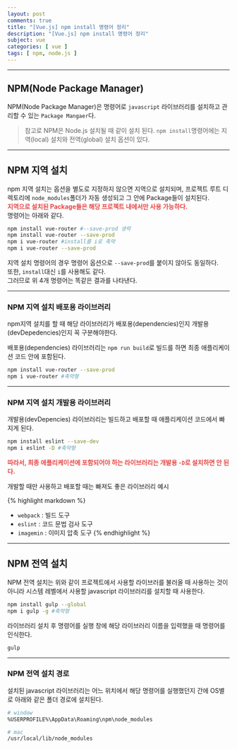 ```yaml
---
layout: post
comments: true
title: "[Vue.js] npm install 명령어 정리"
description: "[Vue.js] npm install 명령어 정리"
subject: vue
categories: [ vue ]
tags: [ npm, node.js ]
---
```


<hr>

## NPM(Node Package Manager)  

NPM(Node Package Manager)은 명령어로 `javascript` 라이브러리를 설치하고 관리할 수 있는 `Package Mangaer`다. 
> 참고로 NPM은 Node.js 설치될 때 같이 설치 된다.
`npm install`명령어에는 지역(local) 설치와 전역(global) 설치 옵션이 있다.

<hr>

## NPM 지역 설치

npm 지역 설치는 옵션을 별도로 지정하지 않으면 지역으로 설치되며, 프로젝트 루트 디렉토리에 `node_modules`폴더가 자동 생성되고 그 안에 Package들이 설치된다.  
<b style='color:#e64545;'>지역으로 설치된 Package들은 해당 프로젝트 내에서만 사용 가능하다.</b>  
명령어는 아래와 같다.

```bash
npm install vue-router #--save-prod 생락
npm install vue-router --save-prod 
npm i vue-router #install를 i로 축약
npm i vue-router --save-prod
```

지역 설치 명령어의 경우 명령어 옵션으로 `--save-prod`를 붙이지 않아도 동일하다.  
또한, `install`대신 `i`를 사용해도 같다.  
그러므로 위 4개 명령어는 똑같은 결과를 나타낸다.

<hr>

### NPM 지역 설치 배포용 라이브러리

npm지역 설치를 할 때 해당 라이브러리가 배포용(dependencies)인지 개발용(devDepedencies)인지 꼭 구분해야한다.  

배포용(dependencies) 라이브러리는 `npm run build`로 빌드를 하면 최종 애플리케이션 코드 안에 포함된다.  

```bash
npm install vue-router --save-prod 
npm i vue-router #축약형
```

<hr>

### NPM 지역 설치 개발용 라이브러리

개발용(devDepencies) 라이브러리는 빌드하고 배포할 때 애플리케이션 코드에서 빠지게 된다.  

```bash
npm install eslint --save-dev
npm i eslint -D #축약형
```

<b style='color:#e64545;'>따라서, 최종 애플리케이션에 포함되어야 하는 라이브러리는 개발용 `-D`로 설치하면 안 된다.</b>

개발할 때만 사용하고 배포할 때는 빠져도 좋은 라이브러리 예시

{% highlight markdown %}
* `webpack` : 빌드 도구
* `eslint` : 코드 문법 검사 도구
* `imagemin` : 이미지 압축 도구
{% endhighlight %}

<hr>

## NPM 전역 설치

NPM 전역 설치는 위와 같이 프로젝트에서 사용할 라이브러를 불러올 때 사용하는 것이 아니라 시스템 레벨에서 사용할 javascript 라이브러리를 설치할 때 사용한다.

```bash
npm install gulp --global
npm i gulp -g #축약형
```

라이브러리 설치 후 명령어를 실행 창에 해당 라이브러리 이름을 입력했을 때 명령어를 인식한다.

```bash
gulp

```

<hr>

### NPM 전역 설치 경로

설치된 javascript 라이브러리는 어느 위치에서 해당 명령어를 실행했던지 간에 OS별로 아래와 같은 폴더 경로에 설치된다.

```bash
# window
%USERPROFILE%\AppData\Roaming\npm\node_modules

# mac
/usr/local/lib/node_modules
```